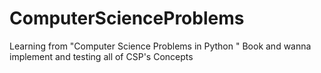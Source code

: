 # ComputerScienceProblems
Learning from "Computer Science Problems in Python " Book and wanna implement and testing all of CSP's Concepts 
